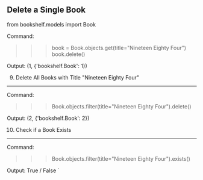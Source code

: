 Delete a Single Book
-----------------------

from bookshelf.models import Book

Command:
>>> book = Book.objects.get(title="Nineteen Eighty Four")
>>> book.delete()

Output:
(1, {'bookshelf.Book': 1})

9. Delete All Books with Title "Nineteen Eighty Four"
-------------------------------------
Command:
>>> Book.objects.filter(title="Nineteen Eighty Four").delete()

Output:
(2, {'bookshelf.Book': 2})

10. Check if a Book Exists
--------------------------
Command:
>>> Book.objects.filter(title="Nineteen Eighty Four").exists()

Output:
True / False
`